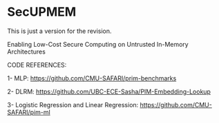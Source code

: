 # SecUPMEM
This is just a version for the revision.

Enabling Low-Cost Secure Computing on Untrusted In-Memory Architectures

CODE REFERENCES:

1- MLP: https://github.com/CMU-SAFARI/prim-benchmarks

2- DLRM: https://github.com/UBC-ECE-Sasha/PIM-Embedding-Lookup

3- Logistic Regression and Linear Regression: https://github.com/CMU-SAFARI/pim-ml
